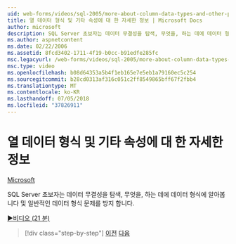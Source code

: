 ```yaml
---
uid: web-forms/videos/sql-2005/more-about-column-data-types-and-other-properties
title: 열 데이터 형식 및 기타 속성에 대 한 자세한 정보 | Microsoft Docs
author: microsoft
description: SQL Server 초보자는 데이터 무결성을 탐색, 무엇을, 하는 데에 데이터 형식에 알아봅니다 및 일반적인 데이터 형식 문제를 방지 합니다.
ms.author: aspnetcontent
ms.date: 02/22/2006
ms.assetid: 8fcd3402-1711-4f19-b0cc-b91edfe285fc
msc.legacyurl: /web-forms/videos/sql-2005/more-about-column-data-types-and-other-properties
msc.type: video
ms.openlocfilehash: b08d64353a5b4f1eb165e7e5eb1a79160ec5c254
ms.sourcegitcommit: b28cd0313af316c051c2ff8549865bff67f2fbb4
ms.translationtype: MT
ms.contentlocale: ko-KR
ms.lasthandoff: 07/05/2018
ms.locfileid: "37826911"
---
```

<a name="more-about-column-data-types-and-other-properties"></a>열 데이터 형식 및 기타 속성에 대 한 자세한 정보
====================
[Microsoft](https://github.com/microsoft)

SQL Server 초보자는 데이터 무결성을 탐색, 무엇을, 하는 데에 데이터 형식에 알아봅니다 및 일반적인 데이터 형식 문제를 방지 합니다.

[&#9654;비디오 (21 분)](https://channel9.msdn.com/Blogs/ASP-NET-Site-Videos/more-about-column-data-types-and-other-properties)

> [!div class="step-by-step"]
> [이전](understanding-database-tables-and-records.md)
> [다음](designing-relational-database-tables.md)
